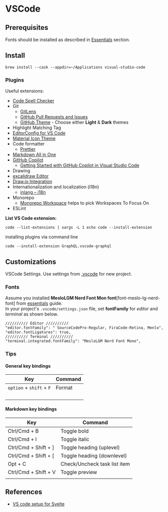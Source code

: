 # VSCode

## Prerequisites

Fonts should be installed as described in [Essentials](../essentials/essentials.md#Fonts) section.

## Install

```shell
brew install --cask --appdir=~/Applications visual-studio-code
```

### Plugins

Useful extensions:

- [Code Spell Checker](https://marketplace.visualstudio.com/items?itemName=streetsidesoftware.code-spell-checker)
- Git
  - [GitLens](https://marketplace.visualstudio.com/items?itemName=eamodio.gitlens)
  - [GitHub Pull Requests and Issues](https://marketplace.visualstudio.com/items?itemName=GitHub.vscode-pull-request-github)
  - [GitHub Theme](https://marketplace.visualstudio.com/items?itemName=GitHub.github-vscode-theme) - Choose either **Light** & **Dark** themes
- Highlight Matching Tag
- [EditorConfig for VS Code](https://marketplace.visualstudio.com/items?itemName=EditorConfig.EditorConfig)
- [Material Icon Theme](https://marketplace.visualstudio.com/items?itemName=PKief.material-icon-theme)
- Code formatter
  - [Prettier](https://marketplace.visualstudio.com/items?itemName=esbenp.prettier-vscode)
- [Markdown All in One](https://marketplace.visualstudio.com/items?itemName=yzhang.markdown-all-in-one)
- [GitHub Copilot](https://marketplace.visualstudio.com/items?itemName=GitHub.copilot)
  - [Getting Started with GitHub Copilot in Visual Studio Code](https://github.com/github/copilot-docs/blob/main/docs/visualstudiocode/gettingstarted.md)
- Drawing
- [excalidraw Editor](https://marketplace.visualstudio.com/items?itemName=pomdtr.excalidraw-editor)
- [Draw.io Integration](https://marketplace.visualstudio.com/items?itemName=hediet.vscode-drawio)
- Internationalization and localization (i18n)
  - [inlang – i18n](https://marketplace.visualstudio.com/items?itemName=inlang.vs-code-extension)
- Monorepo
  - [Monorepo Workspace](https://marketplace.visualstudio.com/items?itemName=folke.vscode-monorepo-workspace) helps to pick Workspaces To Focus On
- ESLint

**List VS Code extension:**

```shell
code --list-extensions | xargs -L 1 echo code --install-extension
```

installing plugins via command line

```shell
code --install-extension GraphQL.vscode-graphql
```

## Customizations

VSCode Settings. Use settings from [.vscode](../../apps/vscode) for new project.

### Fonts

Assume you installed **MesloLGM Nerd Font Mon font**[font-meslo-lg-nerd-font]
from [essentials](../essentials/essentials.md) guide.  
In your project's `.vscode/settings.json` file, set **fontFamily** for _editor_ and _terminal_ as shown below.

```json5
////////// Editor //////////
"editor.fontFamily": " SourceCodePro-Regular, FiraCode-Retina, Menlo",
"editor.fontLigatures": true,
////////// Terminal //////////
"terminal.integrated.fontFamily": "MesloLGM Nerd Font Mono",
```

### Tips

#### General key bindings

| Key                       | Command |
|---------------------------|---------|
| `option` + `shift` + `F`  | Format  |
|                           |         |
|                           |         |
|                           |         |
|                           |         |

#### Markdown key bindings

| Key                  | Command                      |
| -------------------- | ---------------------------- |
| Ctrl/Cmd + B         | Toggle bold                  |
| Ctrl/Cmd + I         | Toggle italic                |
| Ctrl/Cmd + Shift + ] | Toggle heading (uplevel)     |
| Ctrl/Cmd + Shift + [ | Toggle heading (downlevel)   |
| Opt + C              | Check/Uncheck task list item |
| Ctrl/Cmd + Shift + V | Toggle preview               |
|                      |                              |


## References
- [VS code setup for Svelte](https://webjeda.com/blog/vscode-setup-svelte)